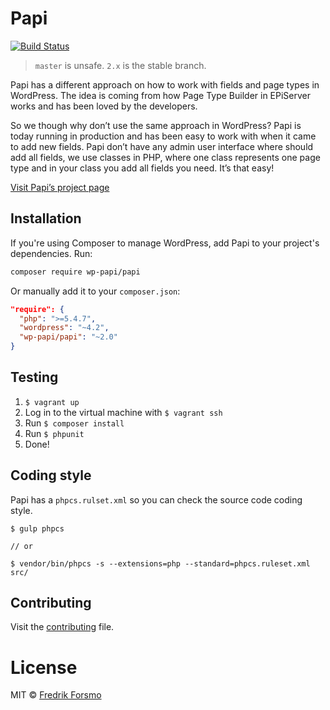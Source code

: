 # Papi

[![Build Status](https://travis-ci.org/wp-papi/papi.svg?branch=master)](https://travis-ci.org/wp-papi/papi)

> `master` is unsafe. `2.x` is the stable branch.

Papi has a different approach on how to work with fields and page types in WordPress. The idea is coming from how Page Type Builder in EPiServer works and has been loved by the developers.

So we though why don’t use the same approach in WordPress? Papi is today running in production and has been easy to work with when it came to add new fields. Papi don’t have any admin user interface where should add all fields, we use classes in PHP, where one class represents one page type and in your class you add all fields you need. It’s that easy!

[Visit Papi’s project page](http://wp-papi.github.io/)

## Installation

If you're using Composer to manage WordPress, add Papi to your project's dependencies. Run:

```sh
composer require wp-papi/papi
```

Or manually add it to your `composer.json`:

```json
"require": {
  "php": ">=5.4.7",
  "wordpress": "~4.2",
  "wp-papi/papi": "~2.0"
}
```

## Testing

1. `$ vagrant up`
2. Log in to the virtual machine with `$ vagrant ssh`
3. Run `$ composer install`
4. Run `$ phpunit`
5. Done!

## Coding style

Papi has a `phpcs.rulset.xml` so you can check the source code coding style.

```
$ gulp phpcs

// or

$ vendor/bin/phpcs -s --extensions=php --standard=phpcs.ruleset.xml src/
```

## Contributing

Visit the [contributing](CONTRIBUTING.md) file.

# License

MIT © [Fredrik Forsmo](https://github.com/frozzare)
